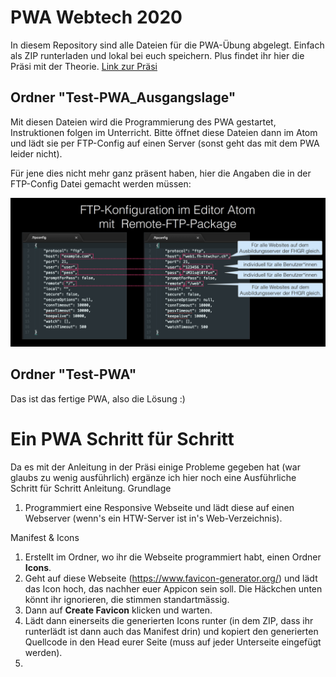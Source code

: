 # PWA Webtech 2020
In diesem Repository sind alle Dateien für die PWA-Übung abgelegt. Einfach als ZIP runterladen und lokal bei euch speichern.
Plus findet ihr hier die Präsi mit der Theorie.
[Link zur Präsi](http://lea-moser.ch/webtech-mmp18_leamoser_pwa.pdf)

## Ordner "Test-PWA_Ausgangslage"
Mit diesen Dateien wird die Programmierung des PWA gestartet, Instruktionen folgen im Unterricht. Bitte öffnet diese Dateien dann im Atom und lädt sie per FTP-Config auf einen Server (sonst geht das mit dem PWA leider nicht). 

Für jene dies nicht mehr ganz präsent haben, hier die Angaben die in der FTP-Config Datei gemacht werden müssen:

![alt text][logo]

[logo]: https://github.com/leamoser/pwa/blob/master/ftpconfig.png "FTP Config"

## Ordner "Test-PWA"
Das ist das fertige PWA, also die Lösung :) 

# Ein PWA Schritt für Schritt
Da es mit der Anleitung in der Präsi einige Probleme gegeben hat (war glaubs zu wenig ausführlich) ergänze ich hier noch eine Ausführliche Schritt für Schritt Anleitung. 
Grundlage
1. Programmiert eine Responsive Webseite und lädt diese auf einen Webserver (wenn's ein HTW-Server ist in's Web-Verzeichnis).

Manifest & Icons
1. Erstellt im Ordner, wo ihr die Webseite programmiert habt, einen Ordner **Icons**. 
2. Geht auf diese Webseite (https://www.favicon-generator.org/) und lädt das Icon hoch, das nachher euer Appicon sein soll. Die Häckchen unten könnt ihr ignorieren, die stimmen standartmässig.
3. Dann auf **Create Favicon** klicken und warten.
4. Lädt dann einerseits die generierten Icons runter (in dem ZIP, dass ihr runterlädt ist dann auch das Manifest drin) und kopiert den generierten Quellcode in den Head eurer Seite (muss auf jeder Unterseite eingefügt werden). 
5. 
